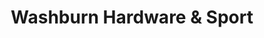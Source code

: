 ---
title: "Washburn Hardware & Sport"
url: /washburn/washburn-hardware-and-sport/
shop: hardware
---